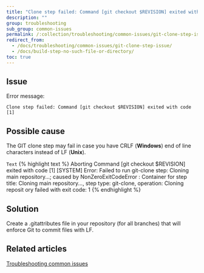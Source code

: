 ```yaml
---
title: "Clone step failed: Command [git checkout $REVISION] exited with code [1]"
description: ""
group: troubleshooting
sub_group: common-issues
permalink: /:collection/troubleshooting/common-issues/git-clone-step-issue/
redirect_from:
  - /docs/troubleshooting/common-issues/git-clone-step-issue/
  - /docs/build-step-no-such-file-or-directory/
toc: true
---
```


## Issue

Error message:

`Clone step failed: Command [git checkout $REVISION] exited with code [1]`

## Possible cause
The GIT clone step may fail in case you have CRLF (**Windows**) end of line characters instead of LF (**Unix**).

  `Text`
{% highlight text %}
Aborting
Command [git checkout $REVISION] exited with code [1]
  [SYSTEM] Error: Failed to run git-clone step: Cloning main repository...; caused by NonZeroExitCodeError
  : Container for step title: Cloning main repository..., step type: git-clone, operation: Cloning reposit
  ory failed with exit code: 1
{% endhighlight %}

## Solution

Create a .gitattributes file in your repository (for all branches) that will enforce Git to commit files with LF.
  
## Related articles
[Troubleshooting common issues]({{site.baseurl}}/docs/troubleshooting/common-issues)